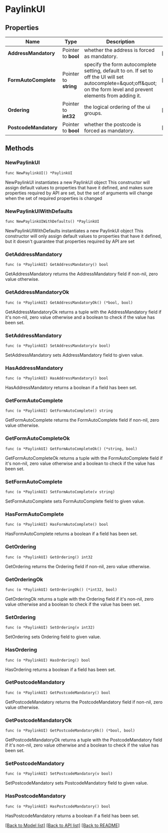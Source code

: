 # PaylinkUI

## Properties

Name | Type | Description | Notes
------------ | ------------- | ------------- | -------------
**AddressMandatory** | Pointer to **bool** | whether the address is forced as mandatory. | [optional] 
**FormAutoComplete** | Pointer to **string** | specify the form autocomplete setting, default to on. If set to off the UI will set autocomplete&#x3D;\&quot;off\&quot; on the form level and prevent elements from adding it. | [optional] 
**Ordering** | Pointer to **int32** | the logical ordering of the ui groups. | [optional] 
**PostcodeMandatory** | Pointer to **bool** | whether the postcode is forced as mandatory. | [optional] 

## Methods

### NewPaylinkUI

`func NewPaylinkUI() *PaylinkUI`

NewPaylinkUI instantiates a new PaylinkUI object
This constructor will assign default values to properties that have it defined,
and makes sure properties required by API are set, but the set of arguments
will change when the set of required properties is changed

### NewPaylinkUIWithDefaults

`func NewPaylinkUIWithDefaults() *PaylinkUI`

NewPaylinkUIWithDefaults instantiates a new PaylinkUI object
This constructor will only assign default values to properties that have it defined,
but it doesn't guarantee that properties required by API are set

### GetAddressMandatory

`func (o *PaylinkUI) GetAddressMandatory() bool`

GetAddressMandatory returns the AddressMandatory field if non-nil, zero value otherwise.

### GetAddressMandatoryOk

`func (o *PaylinkUI) GetAddressMandatoryOk() (*bool, bool)`

GetAddressMandatoryOk returns a tuple with the AddressMandatory field if it's non-nil, zero value otherwise
and a boolean to check if the value has been set.

### SetAddressMandatory

`func (o *PaylinkUI) SetAddressMandatory(v bool)`

SetAddressMandatory sets AddressMandatory field to given value.

### HasAddressMandatory

`func (o *PaylinkUI) HasAddressMandatory() bool`

HasAddressMandatory returns a boolean if a field has been set.

### GetFormAutoComplete

`func (o *PaylinkUI) GetFormAutoComplete() string`

GetFormAutoComplete returns the FormAutoComplete field if non-nil, zero value otherwise.

### GetFormAutoCompleteOk

`func (o *PaylinkUI) GetFormAutoCompleteOk() (*string, bool)`

GetFormAutoCompleteOk returns a tuple with the FormAutoComplete field if it's non-nil, zero value otherwise
and a boolean to check if the value has been set.

### SetFormAutoComplete

`func (o *PaylinkUI) SetFormAutoComplete(v string)`

SetFormAutoComplete sets FormAutoComplete field to given value.

### HasFormAutoComplete

`func (o *PaylinkUI) HasFormAutoComplete() bool`

HasFormAutoComplete returns a boolean if a field has been set.

### GetOrdering

`func (o *PaylinkUI) GetOrdering() int32`

GetOrdering returns the Ordering field if non-nil, zero value otherwise.

### GetOrderingOk

`func (o *PaylinkUI) GetOrderingOk() (*int32, bool)`

GetOrderingOk returns a tuple with the Ordering field if it's non-nil, zero value otherwise
and a boolean to check if the value has been set.

### SetOrdering

`func (o *PaylinkUI) SetOrdering(v int32)`

SetOrdering sets Ordering field to given value.

### HasOrdering

`func (o *PaylinkUI) HasOrdering() bool`

HasOrdering returns a boolean if a field has been set.

### GetPostcodeMandatory

`func (o *PaylinkUI) GetPostcodeMandatory() bool`

GetPostcodeMandatory returns the PostcodeMandatory field if non-nil, zero value otherwise.

### GetPostcodeMandatoryOk

`func (o *PaylinkUI) GetPostcodeMandatoryOk() (*bool, bool)`

GetPostcodeMandatoryOk returns a tuple with the PostcodeMandatory field if it's non-nil, zero value otherwise
and a boolean to check if the value has been set.

### SetPostcodeMandatory

`func (o *PaylinkUI) SetPostcodeMandatory(v bool)`

SetPostcodeMandatory sets PostcodeMandatory field to given value.

### HasPostcodeMandatory

`func (o *PaylinkUI) HasPostcodeMandatory() bool`

HasPostcodeMandatory returns a boolean if a field has been set.


[[Back to Model list]](../README.md#documentation-for-models) [[Back to API list]](../README.md#documentation-for-api-endpoints) [[Back to README]](../README.md)


